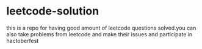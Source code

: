# leetcode-solution
this is a repo for having good amount of leetcode questions solved.you can also take problems from leetcode and make their issues and participate in hactoberfest

